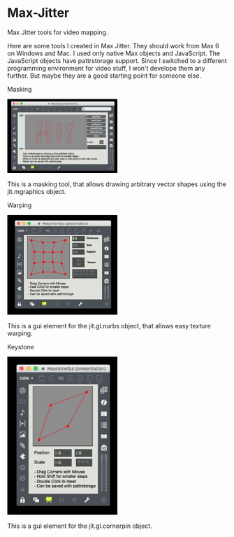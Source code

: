 # Max-Jitter
Max Jitter tools for video mapping.

Here are some tools I created in Max Jitter. They should work from Max 6 on Windows and Mac. 
I used only native Max objects and JavaScript. The JavaScript objects have pattrstorage support. 
Since I switched to a different programming environment for video stuff, I won't develope them any further. 
But maybe they are a good starting point for someone else.


Masking

<img src=https://github.com/DFortmann/Max-Jitter/raw/master/Masking/mask.png alt="Masking" width=50% height=50%>

This is a masking tool, that allows drawing arbitrary vector shapes using the jit.mgraphics object.


Warping

<img src=https://github.com/DFortmann/Max-Jitter/raw/master/Warping/warp.png alt="Warping" width=50% height=50%>

This is a gui element for the jit.gl.nurbs object, that allows easy texture warping.


Keystone

<img src=https://github.com/DFortmann/Max-Jitter/raw/master/Keystone/keystone.png alt="Keystone" width=50% height=50%>

This is a gui element for the jit.gl.cornerpin object.
